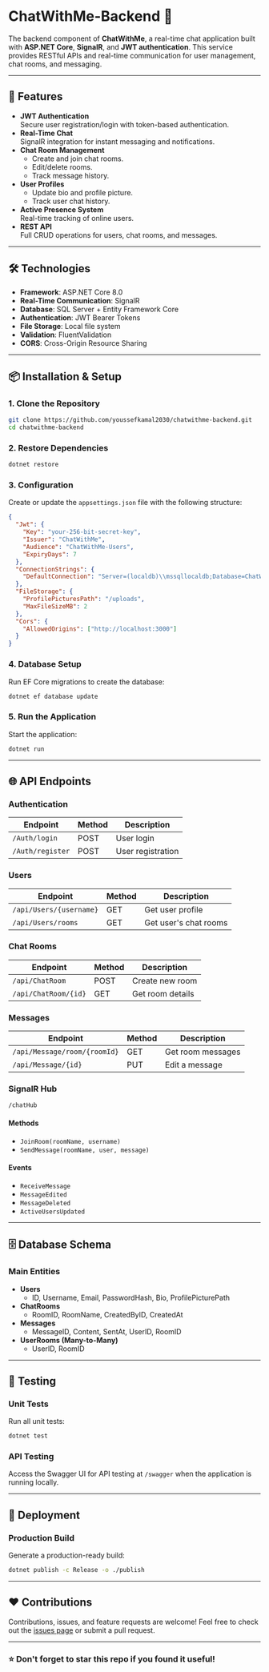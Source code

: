# ChatWithMe-Backend 🎉

The backend component of **ChatWithMe**, a real-time chat application built with **ASP.NET Core**, **SignalR**, and **JWT authentication**. This service provides RESTful APIs and real-time communication for user management, chat rooms, and messaging.

---

## 🚀 Features

- **JWT Authentication**  
  Secure user registration/login with token-based authentication.
- **Real-Time Chat**  
  SignalR integration for instant messaging and notifications.
- **Chat Room Management**  
  - Create and join chat rooms.  
  - Edit/delete rooms.  
  - Track message history.  
- **User Profiles**  
  - Update bio and profile picture.  
  - Track user chat history.  
- **Active Presence System**  
  Real-time tracking of online users.  
- **REST API**  
  Full CRUD operations for users, chat rooms, and messages.

---

## 🛠️ Technologies

- **Framework**: ASP.NET Core 8.0  
- **Real-Time Communication**: SignalR  
- **Database**: SQL Server + Entity Framework Core  
- **Authentication**: JWT Bearer Tokens  
- **File Storage**: Local file system  
- **Validation**: FluentValidation  
- **CORS**: Cross-Origin Resource Sharing  

---

## 📦 Installation & Setup

### 1. **Clone the Repository**
```bash
git clone https://github.com/youssefkamal2030/chatwithme-backend.git
cd chatwithme-backend
```

### 2. **Restore Dependencies**
```bash
dotnet restore
```

### 3. **Configuration**
Create or update the `appsettings.json` file with the following structure:
```json
{
  "Jwt": {
    "Key": "your-256-bit-secret-key",
    "Issuer": "ChatWithMe",
    "Audience": "ChatWithMe-Users",
    "ExpiryDays": 7
  },
  "ConnectionStrings": {
    "DefaultConnection": "Server=(localdb)\\mssqllocaldb;Database=ChatWithMeDB;"
  },
  "FileStorage": {
    "ProfilePicturesPath": "/uploads",
    "MaxFileSizeMB": 2
  },
  "Cors": {
    "AllowedOrigins": ["http://localhost:3000"]
  }
}
```

### 4. **Database Setup**
Run EF Core migrations to create the database:
```bash
dotnet ef database update
```

### 5. **Run the Application**
Start the application:
```bash
dotnet run
```

---

## 🌐 API Endpoints

### **Authentication**
| Endpoint          | Method | Description          |
|-------------------|--------|----------------------|
| `/Auth/login`     | POST   | User login           |
| `/Auth/register`  | POST   | User registration    |

### **Users**
| Endpoint                 | Method | Description                |
|--------------------------|--------|----------------------------|
| `/api/Users/{username}`  | GET    | Get user profile           |
| `/api/Users/rooms`       | GET    | Get user's chat rooms      |

### **Chat Rooms**
| Endpoint                 | Method | Description           |
|--------------------------|--------|-----------------------|
| `/api/ChatRoom`          | POST   | Create new room       |
| `/api/ChatRoom/{id}`     | GET    | Get room details      |

### **Messages**
| Endpoint                         | Method | Description              |
|----------------------------------|--------|--------------------------|
| `/api/Message/room/{roomId}`     | GET    | Get room messages        |
| `/api/Message/{id}`              | PUT    | Edit a message           |

### **SignalR Hub**  
`/chatHub`

#### **Methods**  
- `JoinRoom(roomName, username)`  
- `SendMessage(roomName, user, message)`

#### **Events**  
- `ReceiveMessage`  
- `MessageEdited`  
- `MessageDeleted`  
- `ActiveUsersUpdated`

---

## 🗄️ Database Schema

### **Main Entities**
- **Users**  
  - ID, Username, Email, PasswordHash, Bio, ProfilePicturePath
- **ChatRooms**  
  - RoomID, RoomName, CreatedByID, CreatedAt
- **Messages**  
  - MessageID, Content, SentAt, UserID, RoomID
- **UserRooms (Many-to-Many)**  
  - UserID, RoomID

---

## 🧪 Testing

### **Unit Tests**
Run all unit tests:
```bash
dotnet test
```

### **API Testing**
Access the Swagger UI for API testing at `/swagger` when the application is running locally.

---

## 🚚 Deployment

### **Production Build**
Generate a production-ready build:
```bash
dotnet publish -c Release -o ./publish
```

---

## ❤️ Contributions

Contributions, issues, and feature requests are welcome! Feel free to check out the [issues page](https://github.com/youssefkamal2030/chatwithme-backend/issues) or submit a pull request.

---
### ⭐ Don't forget to star this repo if you found it useful!
```

